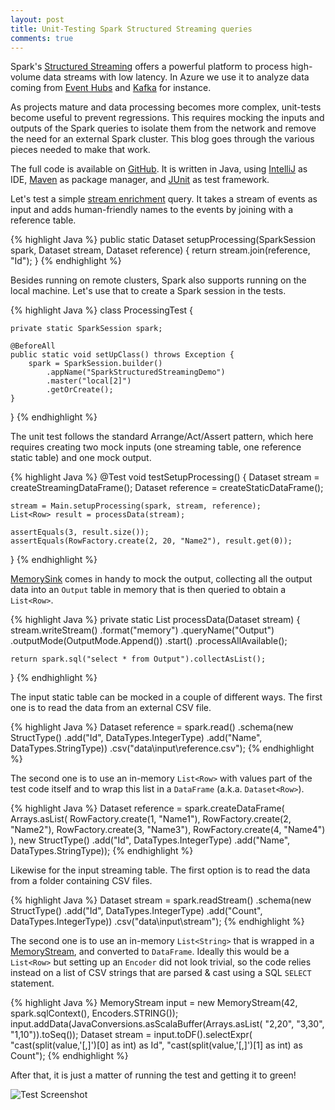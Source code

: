 ```yaml
---
layout: post
title: Unit-Testing Spark Structured Streaming queries
comments: true
---
```


Spark's [Structured Streaming](https://spark.apache.org/docs/latest/structured-streaming-programming-guide.html) offers a powerful platform to process high-volume data streams with low latency.
In Azure we use it to analyze data coming from [Event Hubs](https://github.com/hdinsight/spark-eventhubs) and [Kafka](https://docs.microsoft.com/en-us/azure/hdinsight/hdinsight-apache-kafka-spark-structured-streaming) for instance.

As projects mature and data processing becomes more complex, unit-tests become useful to prevent regressions. This requires mocking the inputs and outputs of the 
Spark queries to isolate them from the network and remove the need for an external Spark cluster. This blog goes through the various pieces needed to make that work.

The full code is available on [GitHub](https://github.com/mmaitre314/SparkStructuredStreamingDemo).
It is written in Java, using [IntelliJ](https://www.jetbrains.com/idea/) as IDE, [Maven](http://search.maven.org/) as package manager, and [JUnit](http://junit.org/) as test framework.

Let's test a simple [stream enrichment](http://blog.madhukaraphatak.com/introduction-to-spark-structured-streaming-part-6/) query. It takes a stream of events as input
and adds human-friendly names to the events by joining with a reference table.

{% highlight Java %}
public static Dataset<Row> setupProcessing(SparkSession spark, Dataset<Row> stream, Dataset<Row> reference) {
  return stream.join(reference, "Id");
}
{% endhighlight %}

Besides running on remote clusters, Spark also supports running on the local machine. Let's use that to create a Spark session in the tests.

{% highlight Java %}
class ProcessingTest {

    private static SparkSession spark;

	@BeforeAll
	public static void setUpClass() throws Exception {
		spark = SparkSession.builder()
			.appName("SparkStructuredStreamingDemo")
			.master("local[2]")
			.getOrCreate();
	}
}
{% endhighlight %}

The unit test follows the standard Arrange/Act/Assert pattern, which here requires creating two mock inputs (one streaming table, one reference static table) and one mock output.

{% highlight Java %}
@Test
void testSetupProcessing() {
    Dataset<Row> stream = createStreamingDataFrame();
    Dataset<Row> reference = createStaticDataFrame();

    stream = Main.setupProcessing(spark, stream, reference);
    List<Row> result = processData(stream);

    assertEquals(3, result.size());
    assertEquals(RowFactory.create(2, 20, "Name2"), result.get(0));
}
{% endhighlight %}

[MemorySink](https://github.com/apache/spark/blob/master/sql/core/src/main/scala/org/apache/spark/sql/execution/streaming/memory.scala) comes in handy to mock the output, collecting all the output data 
into an `Output` table in memory that is then queried to obtain a `List<Row>`.

{% highlight Java %}
private static List<Row> processData(Dataset<Row> stream) {
    stream.writeStream()
        .format("memory")
        .queryName("Output")
        .outputMode(OutputMode.Append())
        .start()
        .processAllAvailable();

    return spark.sql("select * from Output").collectAsList();
}
{% endhighlight %}

The input static table can be mocked in a couple of different ways. The first one is to read the data from an external CSV file.

{% highlight Java %}
Dataset<Row> reference = spark.read()
    .schema(new StructType()
        .add("Id", DataTypes.IntegerType)
        .add("Name", DataTypes.StringType))
    .csv("data\\input\\reference.csv");
{% endhighlight %}

The second one is to use an in-memory `List<Row>` with values part of the test code itself and to wrap this list in a `DataFrame` (a.k.a. `Dataset<Row>`).

{% highlight Java %}
Dataset<Row> reference = spark.createDataFrame(
    Arrays.asList(
        RowFactory.create(1, "Name1"),
        RowFactory.create(2, "Name2"),
        RowFactory.create(3, "Name3"),
        RowFactory.create(4, "Name4")
    ),
    new StructType()
        .add("Id", DataTypes.IntegerType)
        .add("Name", DataTypes.StringType));
{% endhighlight %}

Likewise for the input streaming table. The first option is to read the data from a folder containing CSV files.

{% highlight Java %}
Dataset<Row> stream = spark.readStream()
    .schema(new StructType()
        .add("Id", DataTypes.IntegerType)
        .add("Count", DataTypes.IntegerType))
    .csv("data\\input\\stream");
{% endhighlight %}

The second one is to use an in-memory `List<String>` that is wrapped in a [MemoryStream](https://github.com/apache/spark/blob/master/sql/core/src/main/scala/org/apache/spark/sql/execution/streaming/memory.scala),
and converted to `DataFrame`. Ideally this would be a `List<Row>` but setting up an `Encoder` did not look trivial, so the code relies instead on a list of CSV strings that are parsed & cast
using a SQL `SELECT` statement.

{% highlight Java %}
MemoryStream<String> input = new MemoryStream<String>(42, spark.sqlContext(), Encoders.STRING());
input.addData(JavaConversions.asScalaBuffer(Arrays.asList(
    "2,20",
    "3,30",
    "1,10")).toSeq());
Dataset<Row> stream = input.toDF().selectExpr(
    "cast(split(value,'[,]')[0] as int) as Id",
    "cast(split(value,'[,]')[1] as int) as Count");
{% endhighlight %}

After that, it is just a matter of running the test and getting it to green!

<img src="{{ site.url }}/images/2017-09-04-spark-unit-test.png" alt="Test Screenshot" />

